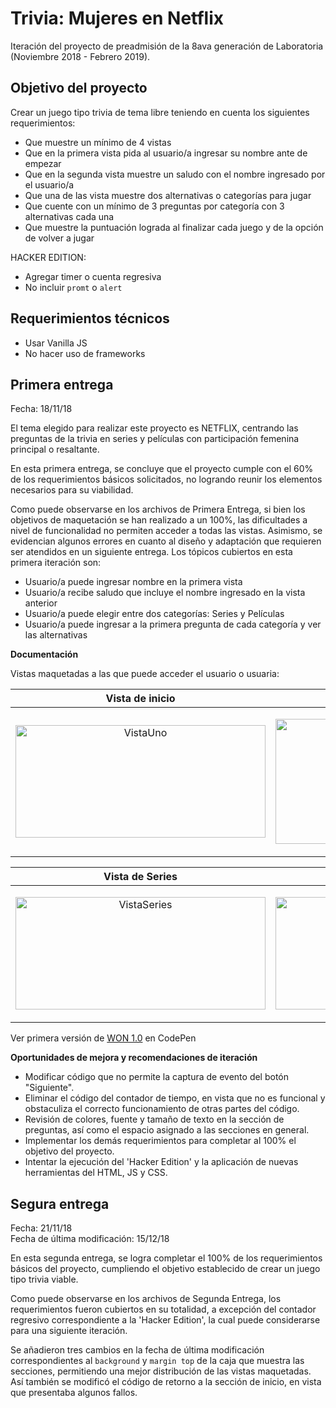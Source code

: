 # Trivia: Mujeres en Netflix

Iteración del proyecto de preadmisión de la 8ava generación de Laboratoria (Noviembre 2018 - Febrero 2019). 

## Objetivo del proyecto
Crear un juego tipo trivia de tema libre teniendo en cuenta los siguientes requerimientos:
- Que muestre un mínimo de 4 vistas
- Que en la primera vista pida al usuario/a ingresar su nombre ante de empezar
- Que en la segunda vista muestre un saludo con el nombre ingresado por el usuario/a
- Que una de las vista muestre dos alternativas o categorías para jugar
- Que cuente con un mínimo de 3 preguntas por categoría con 3 alternativas cada una
- Que muestre la puntuación lograda al finalizar cada juego y de la opción de volver a jugar

HACKER EDITION:
- Agregar timer o cuenta regresiva 
- No incluir `promt` o `alert`

## Requerimientos técnicos
- Usar Vanilla JS
- No hacer uso de frameworks

## Primera entrega
Fecha: 18/11/18  

El tema elegido para realizar este proyecto es NETFLIX, centrando las preguntas de la trivia en series y películas con participación femenina principal o resaltante.  

En esta primera entrega, se concluye que el proyecto cumple con el 60% de los requerimientos básicos solicitados, no logrando reunir los elementos necesarios para su viabilidad. 

Como puede observarse en los archivos de Primera Entrega, si bien los objetivos de maquetación se han realizado a un 100%, las dificultades a nivel de funcionalidad no permiten acceder a todas las vistas. Asimismo, se evidencian algunos errores en cuanto al diseño y adaptación que requieren ser atendidos en un siguiente entrega. Los tópicos cubiertos en esta primera iteración son:

- Usuario/a puede ingresar nombre en la primera vista 
- Usuario/a recibe saludo que incluye el nombre ingresado en la vista anterior
- Usuario/a puede elegir entre dos categorías: Series y Películas
- Usuario/a puede ingresar a la primera pregunta de cada categoría y ver las alternativas

**Documentación**

Vistas maquetadas a las que puede acceder el usuario o usuaria:

|Vista de inicio|Vista de saludo y categorías|
|:--:|:--:|
|<p align="center"><img src="https://i.ibb.co/qdX1Fm8/WON-Primera-Entrega-1.png" alt="VistaUno" width="400" height="180"></p>|<p align="center"><img src="https://i.ibb.co/KF4jgg9/WON-Primera-Entrega-2.png" alt="VistaDos" width="400" height="200"></p>|

|Vista de Series|Vista de Películas|
|:--:|:--:|
|<p align="center"><img src="https://i.ibb.co/MksPPWt/WON-Primera-Entrega-3.png" alt="VistaSeries" width="400" height="180"></p>|<p align="center"><img src="https://i.ibb.co/bLFLcWS/WON-Primera-Entrega-4.png" alt="VistaPeliculas" width="400" height="180"></p>|

Ver primera versión de [WON 1.0](https://codepen.io/krpando/pen/MxgaLM) en CodePen

**Oportunidades de mejora y recomendaciones de iteración**
- Modificar código que no permite la captura de evento del botón "Siguiente".
- Eliminar el código del contador de tiempo, en vista que no es funcional y obstaculiza el correcto funcionamiento de otras partes del código.
- Revisión de colores, fuente y tamaño de texto en la sección de preguntas, así como el espacio asignado a las secciones en general.
- Implementar los demás requerimientos para completar al 100% el objetivo del proyecto.
- Intentar la ejecución del 'Hacker Edition' y la aplicación de nuevas herramientas del HTML, JS y CSS.

## Segura entrega
Fecha: 21/11/18  
Fecha de última modificación: 15/12/18

En esta segunda entrega, se logra completar el 100% de los requerimientos básicos del proyecto, cumpliendo el objetivo establecido de crear un juego tipo trivia viable.

Como puede observarse en los archivos de Segunda Entrega, los requerimientos fueron cubiertos en su totalidad, a excepción del contador regresivo correspondiente a la 'Hacker Edition', la cual puede considerarse para una siguiente iteración. 

Se añadieron tres cambios en la fecha de última modificación correspondientes al `background` y `margin top` de la caja que muestra las secciones, permitiendo una mejor distribución de las vistas maquetadas. Así también se modificó el código de retorno a la sección de inicio, en vista que presentaba algunos fallos.
